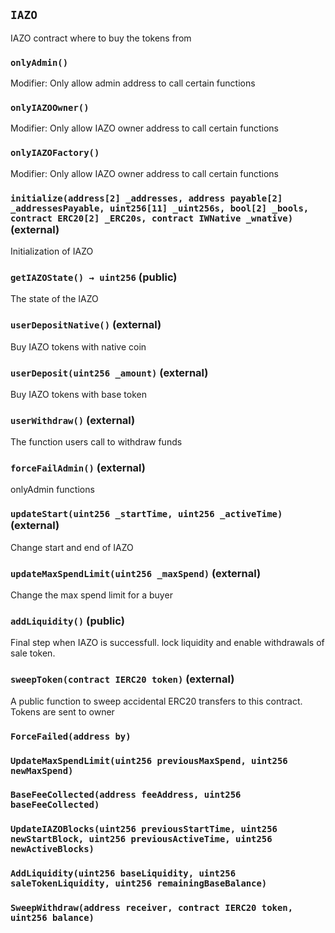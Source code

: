 ## `IAZO`

IAZO contract where to buy the tokens from



### `onlyAdmin()`

Modifier: Only allow admin address to call certain functions



### `onlyIAZOOwner()`

Modifier: Only allow IAZO owner address to call certain functions



### `onlyIAZOFactory()`

Modifier: Only allow IAZO owner address to call certain functions




### `initialize(address[2] _addresses, address payable[2] _addressesPayable, uint256[11] _uint256s, bool[2] _bools, contract ERC20[2] _ERC20s, contract IWNative _wnative)` (external)

Initialization of IAZO



### `getIAZOState() → uint256` (public)

The state of the IAZO




### `userDepositNative()` (external)

Buy IAZO tokens with native coin



### `userDeposit(uint256 _amount)` (external)

Buy IAZO tokens with base token




### `userWithdraw()` (external)

The function users call to withdraw funds



### `forceFailAdmin()` (external)

onlyAdmin functions



### `updateStart(uint256 _startTime, uint256 _activeTime)` (external)

Change start and end of IAZO




### `updateMaxSpendLimit(uint256 _maxSpend)` (external)

Change the max spend limit for a buyer




### `addLiquidity()` (public)

Final step when IAZO is successfull. lock liquidity and enable withdrawals of sale token.



### `sweepToken(contract IERC20 token)` (external)

A public function to sweep accidental ERC20 transfers to this contract. 
  Tokens are sent to owner





### `ForceFailed(address by)`





### `UpdateMaxSpendLimit(uint256 previousMaxSpend, uint256 newMaxSpend)`





### `BaseFeeCollected(address feeAddress, uint256 baseFeeCollected)`





### `UpdateIAZOBlocks(uint256 previousStartTime, uint256 newStartBlock, uint256 previousActiveTime, uint256 newActiveBlocks)`





### `AddLiquidity(uint256 baseLiquidity, uint256 saleTokenLiquidity, uint256 remainingBaseBalance)`





### `SweepWithdraw(address receiver, contract IERC20 token, uint256 balance)`





